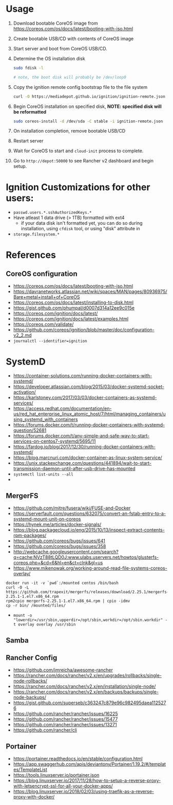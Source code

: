 # Usage

1. Download bootable CoreOS image from https://coreos.com/os/docs/latest/booting-with-iso.html
2. Create bootable USB/CD with contents of CoreOS image
3. Start server and boot from CoreOS USB/CD.
4. Determine the OS installation disk
    ```bash
    sudo fdisk -l

    # note, the boot disk will probably be /dev/loop0
    ```
5. Copy the ignition remote config bootstrap file to the file system
    ```bash
    curl -O https://mediadepot.github.io/ignition/ignition-remote.json
    ```
6. Begin CoreOS installation on specified disk, **NOTE: specified disk will be reformatted**
    ```bash
    sudo coreos-install -d /dev/sda -C stable -i ignition-remote.json
    ```

7. On installation completion, remove bootable USB/CD
8. Restart server
9. Wait for CoreOS to start and `cloud-init` process to complete.
10. Go to `http://depot:50000` to see Rancher v2 dashboard and begin setup.



# Ignition Customizations for other users:
- `passwd.users.*.sshAuthorizedKeys.*`
- Have atleast 1 data drive (> 1TB) formatted with ext4
    - if your data disk isn't formatted yet, you can do so during installation, using `cfdisk` tool, or using "disk" attribute in
- `storage.filesystem.*`



# References


## CoreOS configuration
- https://coreos.com/os/docs/latest/booting-with-iso.html
- https://davranetworks.atlassian.net/wiki/spaces/MAN/pages/80936975/Bare+metal+install+of+CoreOS
- https://coreos.com/os/docs/latest/installing-to-disk.html
- https://gist.github.com/phumpal/d0007d314a12ee9c015e
- https://coreos.com/ignition/docs/latest/
- https://coreos.com/ignition/docs/latest/examples.html
- https://coreos.com/validate/
- https://github.com/coreos/ignition/blob/master/doc/configuration-v2_2.md
- `journalctl --identifier=ignition`


# SystemD
- https://container-solutions.com/running-docker-containers-with-systemd/
- https://developer.atlassian.com/blog/2015/03/docker-systemd-socket-activation/
- https://karlstoney.com/2017/03/03/docker-containers-as-systemd-services/
- https://access.redhat.com/documentation/en-us/red_hat_enterprise_linux_atomic_host/7/html/managing_containers/using_systemd_with_containers
- https://forums.docker.com/t/running-docker-containers-with-systemd-question/52681
- https://forums.docker.com/t/any-simple-and-safe-way-to-start-services-on-centos7-systemd/5695/11
- https://fardog.io/blog/2017/12/30/running-docker-containers-with-systemd/
- https://blog.marcnuri.com/docker-container-as-linux-system-service/
- https://unix.stackexchange.com/questions/441894/wait-to-start-transmission-daemon-until-after-usb-drive-has-mounted
- `systemctl list-units --all`
-

## MergerFS
- https://github.com/mitre/fusera/wiki/FUSE-and-Docker
- https://serverfault.com/questions/632075/convert-an-fstab-entry-to-a-systemd-mount-unit-on-coreos
- https://hynek.me/articles/docker-signals/
- https://blog.packagecloud.io/eng/2015/10/13/inspect-extract-contents-rpm-packages/
- https://github.com/coreos/bugs/issues/641
- https://github.com/coreos/bugs/issues/358
- http://webcache.googleusercontent.com/search?q=cache:NVzT88tLQD0J:www.ulabs.uservers.net/howtos/glusterfs-coreos.php+&cd=6&hl=en&ct=clnk&gl=us
- https://www.mikenowak.org/working-around-read-file-systems-coreos-overlay/


```
docker run -it -v `pwd`:/mounted centos /bin/bash
curl -O -L https://github.com/trapexit/mergerfs/releases/download/2.25.1/mergerfs-2.25.1-1.el7.x86_64.rpm
rpm2cpio mergerfs-2.25.1-1.el7.x86_64.rpm | cpio -idmv
cp -r bin/ /mounted/files/
```

- `mount -o "lowerdir=/usr/sbin,upperdir=/opt/sbin,workdir=/opt/sbin.workdir" -t overlay overlay /usr/sbin`

## Samba


## Rancher Config
- https://github.com/jmreicha/awesome-rancher
- https://rancher.com/docs/rancher/v2.x/en/upgrades/rollbacks/single-node-rollbacks/
- https://rancher.com/docs/rancher/v2.x/en/installation/single-node/
- https://rancher.com/docs/rancher/v2.x/en/backups/backups/single-node-backups/
- https://gist.github.com/superseb/c363247c879e96c982495daea1125276
- https://github.com/rancher/rancher/issues/16225
- https://github.com/rancher/rancher/issues/15477
- https://github.com/rancher/rancher/issues/13271
- https://github.com/rancher/cli


## Portainer
- https://portainer.readthedocs.io/en/stable/configuration.html
- https://app.swaggerhub.com/apis/deviantony/Portainer/1.19.2/#/templates/TemplateList
- https://tools.linuxserver.io/portainer.json
- https://blog.linuxserver.io/2017/11/28/how-to-setup-a-reverse-proxy-with-letsencrypt-ssl-for-all-your-docker-apps/
- https://blog.linuxserver.io/2018/02/03/using-traefik-as-a-reverse-proxy-with-docker/